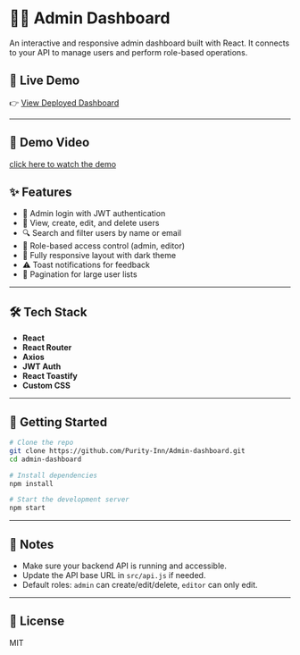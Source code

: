 # 🧑‍💻 Admin Dashboard

An interactive and responsive admin dashboard built with React. It connects to your API to manage users and perform role-based operations.

## 🔗 Live Demo

👉 [View Deployed Dashboard](https://vercel.com/purity-kerubos-projects/admin-dashboard)

---
## 🎥 Demo Video

[click here to watch the demo](https://drive.google.com/file/d/1hDjGW0oFWxv-4GV49slWCcU-WtPPdPMe/view?usp=sharing)
## ✨ Features

- 🔐 Admin login with JWT authentication
- 👤 View, create, edit, and delete users
- 🔍 Search and filter users by name or email
- 🚦 Role-based access control (admin, editor)
- 📱 Fully responsive layout with dark theme
- ⚠️ Toast notifications for feedback
- 📑 Pagination for large user lists

---

## 🛠️ Tech Stack

- **React**
- **React Router**
- **Axios**
- **JWT Auth**
- **React Toastify**
- **Custom CSS**

---

## 🚀 Getting Started

```bash
# Clone the repo
git clone https://github.com/Purity-Inn/Admin-dashboard.git
cd admin-dashboard

# Install dependencies
npm install

# Start the development server
npm start
```
---

## 📝 Notes

- Make sure your backend API is running and accessible.
- Update the API base URL in `src/api.js` if needed.
- Default roles: `admin` can create/edit/delete, `editor` can only edit.

---

## 📄 License

MIT
